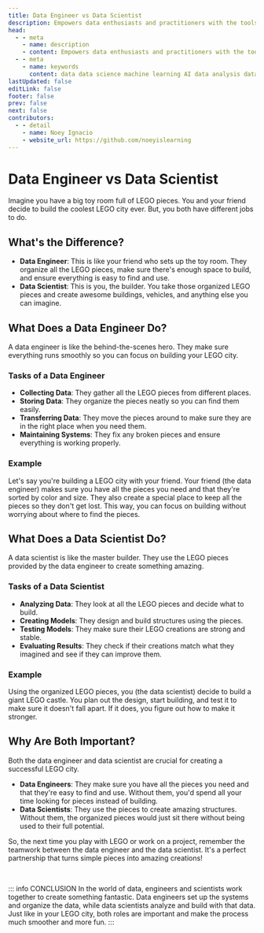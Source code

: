 ```yaml
---
title: Data Engineer vs Data Scientist
description: Empowers data enthusiasts and practitioners with the tools and knowledge to unlock the potential of data.
head:
  - - meta
    - name: description
    - content: Empowers data enthusiasts and practitioners with the tools and knowledge to unlock the potential of data.
  - - meta
    - name: keywords
      content: data data science machine learning AI data analysis data-driven data enthusiasts data practitioners
lastUpdated: false
editLink: false
footer: false
prev: false
next: false
contributors:
  - - detail
    - name: Noey Ignacio
    - website_url: https://github.com/noeyislearning
---
```


# Data Engineer vs Data Scientist

Imagine you have a big toy room full of LEGO pieces. You and your friend decide to build the coolest LEGO city ever. But, you both have different jobs to do.

## What's the Difference?

- **Data Engineer**: This is like your friend who sets up the toy room. They organize all the LEGO pieces, make sure there's enough space to build, and ensure everything is easy to find and use.
- **Data Scientist**: This is you, the builder. You take those organized LEGO pieces and create awesome buildings, vehicles, and anything else you can imagine.

## What Does a Data Engineer Do?

A data engineer is like the behind-the-scenes hero. They make sure everything runs smoothly so you can focus on building your LEGO city.

### Tasks of a Data Engineer

- **Collecting Data**: They gather all the LEGO pieces from different places.
- **Storing Data**: They organize the pieces neatly so you can find them easily.
- **Transferring Data**: They move the pieces around to make sure they are in the right place when you need them.
- **Maintaining Systems**: They fix any broken pieces and ensure everything is working properly.

### Example

Let's say you're building a LEGO city with your friend. Your friend (the data engineer) makes sure you have all the pieces you need and that they're sorted by color and size. They also create a special place to keep all the pieces so they don't get lost. This way, you can focus on building without worrying about where to find the pieces.

## What Does a Data Scientist Do?

A data scientist is like the master builder. They use the LEGO pieces provided by the data engineer to create something amazing.

### Tasks of a Data Scientist

- **Analyzing Data**: They look at all the LEGO pieces and decide what to build.
- **Creating Models**: They design and build structures using the pieces.
- **Testing Models**: They make sure their LEGO creations are strong and stable.
- **Evaluating Results**: They check if their creations match what they imagined and see if they can improve them.

### Example

Using the organized LEGO pieces, you (the data scientist) decide to build a giant LEGO castle. You plan out the design, start building, and test it to make sure it doesn't fall apart. If it does, you figure out how to make it stronger.

## Why Are Both Important?

Both the data engineer and data scientist are crucial for creating a successful LEGO city.

- **Data Engineers**: They make sure you have all the pieces you need and that they're easy to find and use. Without them, you'd spend all your time looking for pieces instead of building.
- **Data Scientists**: They use the pieces to create amazing structures. Without them, the organized pieces would just sit there without being used to their full potential.

So, the next time you play with LEGO or work on a project, remember the teamwork between the data engineer and the data scientist. It's a perfect partnership that turns simple pieces into amazing creations!

<br />

::: info CONCLUSION
In the world of data, engineers and scientists work together to create something fantastic. Data engineers set up the systems and organize the data, while data scientists analyze and build with that data. Just like in your LEGO city, both roles are important and make the process much smoother and more fun.
:::
